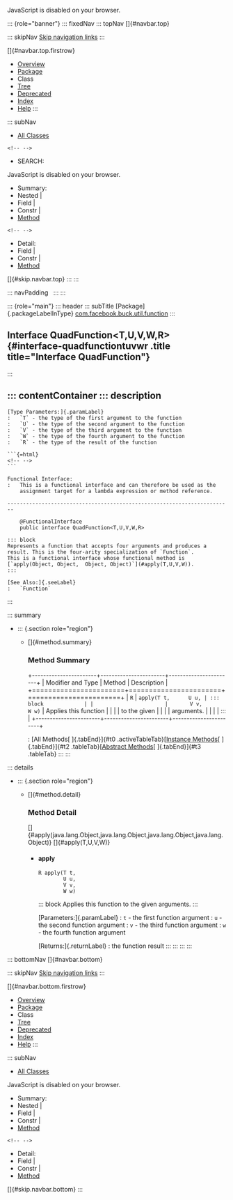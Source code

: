 <div>

JavaScript is disabled on your browser.

</div>

::: {role="banner"}
::: fixedNav
::: topNav
[]{#navbar.top}

::: skipNav
[Skip navigation links](#skip.navbar.top "Skip navigation links")
:::

[]{#navbar.top.firstrow}

-   [Overview](../../../../../index.html)
-   [Package](package-summary.html)
-   Class
-   [Tree](package-tree.html)
-   [Deprecated](../../../../../deprecated-list.html)
-   [Index](../../../../../index-all.html)
-   [Help](../../../../../help-doc.html)
:::

::: subNav
-   [All Classes](../../../../../allclasses.html)

```{=html}
<!-- -->
```
-   SEARCH:

<div>

<div>

JavaScript is disabled on your browser.

</div>

</div>

<div>

-   Summary: 
-   Nested \| 
-   Field \| 
-   Constr \| 
-   [Method](#method.summary)

```{=html}
<!-- -->
```
-   Detail: 
-   Field \| 
-   Constr \| 
-   [Method](#method.detail)

</div>

[]{#skip.navbar.top}
:::
:::

::: navPadding
 
:::
:::

::: {role="main"}
::: header
::: subTitle
[Package]{.packageLabelInType} [com.facebook.buck.util.function](package-summary.html)
:::

## Interface QuadFunction\<T,​U,​V,​W,​R\> {#interface-quadfunctiontuvwr .title title="Interface QuadFunction"}
:::

::: contentContainer
::: description
-   

    [Type Parameters:]{.paramLabel}
    :   `T` - the type of the first argument to the function
    :   `U` - the type of the second argument to the function
    :   `V` - the type of the third argument to the function
    :   `W` - the type of the fourth argument to the function
    :   `R` - the type of the result of the function

    ```{=html}
    <!-- -->
    ```

    Functional Interface:
    :   This is a functional interface and can therefore be used as the
        assignment target for a lambda expression or method reference.

    ------------------------------------------------------------------------

        @FunctionalInterface
        public interface QuadFunction<T,​U,​V,​W,​R>

    ::: block
    Represents a function that accepts four arguments and produces a
    result. This is the four-arity specialization of `Function`.
    This is a functional interface whose functional method is
    [`apply(Object, Object,  Object, Object)`](#apply(T,U,V,W)).
    :::

    [See Also:]{.seeLabel}
    :   `Function`
:::

::: summary
-   ::: {.section role="region"}
    -   []{#method.summary}

        ### Method Summary

        +-----------------------+-----------------------+-----------------------+
        | Modifier and Type     | Method                | Description           |
        +=======================+=======================+=======================+
        | `R`                   | `apply​(T t,      U u, | ::: block             |
        |                       |       V v,      W w)` | Applies this function |
        |                       |                       | to the given          |
        |                       |                       | arguments.            |
        |                       |                       | :::                   |
        +-----------------------+-----------------------+-----------------------+

        : [All Methods[ ]{.tabEnd}]{#t0 .activeTableTab}[[Instance
        Methods](javascript:show(2);)[ ]{.tabEnd}]{#t2
        .tableTab}[[Abstract
        Methods](javascript:show(4);)[ ]{.tabEnd}]{#t3 .tableTab}
    :::
:::

::: details
-   ::: {.section role="region"}
    -   []{#method.detail}

        ### Method Detail

        []{#apply(java.lang.Object,java.lang.Object,java.lang.Object,java.lang.Object)}
        []{#apply(T,U,V,W)}

        -   #### apply

            ``` methodSignature
            R apply​(T t,
                    U u,
                    V v,
                    W w)
            ```

            ::: block
            Applies this function to the given arguments.
            :::

            [Parameters:]{.paramLabel}
            :   `t` - the first function argument
            :   `u` - the second function argument
            :   `v` - the third function argument
            :   `w` - the fourth function argument

            [Returns:]{.returnLabel}
            :   the function result
    :::
:::
:::
:::

::: bottomNav
[]{#navbar.bottom}

::: skipNav
[Skip navigation links](#skip.navbar.bottom "Skip navigation links")
:::

[]{#navbar.bottom.firstrow}

-   [Overview](../../../../../index.html)
-   [Package](package-summary.html)
-   Class
-   [Tree](package-tree.html)
-   [Deprecated](../../../../../deprecated-list.html)
-   [Index](../../../../../index-all.html)
-   [Help](../../../../../help-doc.html)
:::

::: subNav
-   [All Classes](../../../../../allclasses.html)

<div>

<div>

JavaScript is disabled on your browser.

</div>

</div>

<div>

-   Summary: 
-   Nested \| 
-   Field \| 
-   Constr \| 
-   [Method](#method.summary)

```{=html}
<!-- -->
```
-   Detail: 
-   Field \| 
-   Constr \| 
-   [Method](#method.detail)

</div>

[]{#skip.navbar.bottom}
:::

